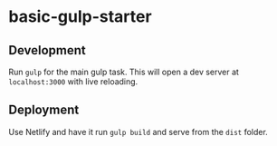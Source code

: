 # basic-gulp-starter

## Development
Run `gulp` for the main gulp task. This will open a dev server at `localhost:3000` with live reloading.

## Deployment
Use Netlify and have it run `gulp build` and serve from the `dist` folder.